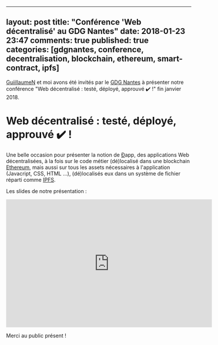 
---
layout: post
title: "Conférence 'Web décentralisé' au GDG Nantes"
date: 2018-01-23 23:47
comments: true
published: true
categories: [gdgnantes, conference, decentralisation, blockchain, ethereum, smart-contract, ipfs]
---

[GuiillaumeN](https://twitter.com/guiillaumeN) et moi avons été invités par le [GDG Nantes](https://www.meetup.com/fr-FR/GDG-Nantes/) à présenter notre conférence "Web décentralisé : testé, déployé, approuvé ✔️ !" fin janvier 2018.

# Web décentralisé : testé, déployé, approuvé ✔️ !

Une belle occasion pour présenter la notion de [Ð](https://en.wikipedia.org/wiki/%C3%90)app, des applications Web décentralisées, à la fois sur le code métier (dé)localisé dans une blockchain [Ethereum](https://en.wikipedia.org/wiki/Ethereum), mais aussi sur tous les assets nécessaires à l'application (Javacript, CSS, HTML ...), (dé)localisés eux dans un système de fichier réparti comme [IPFS](https://en.wikipedia.org/wiki/InterPlanetary_File_System).

Les slides de notre présentation :

<iframe src="https://docs.google.com/presentation/d/e/2PACX-1vRg9iV-YbON8rNSH159OMZhuoExZ0pr4RZvoJ1Dx4gHTZoNkIJAuipC_nDQpwFSSfsSmqntAAY3bbbN/embed?start=false&loop=false&delayms=60000" frameborder="0" width="560" height="349" allowfullscreen="true" mozallowfullscreen="true" webkitallowfullscreen="true"></iframe>

Merci au public présent !
